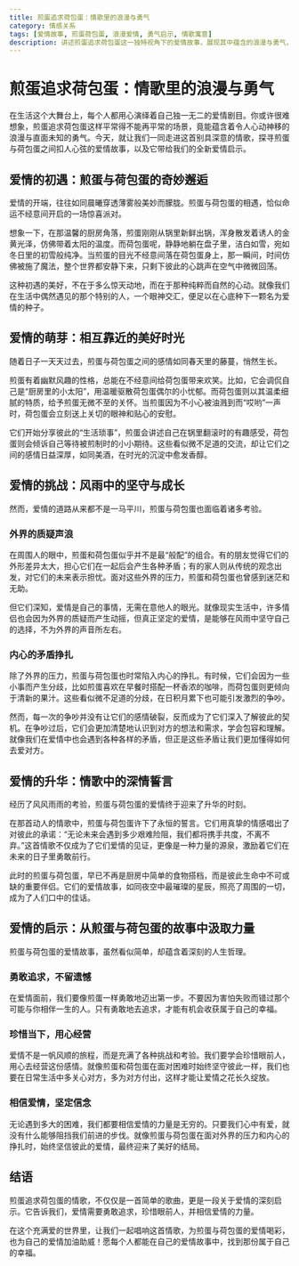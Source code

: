 ```yaml
---
title: 煎蛋追求荷包蛋：情歌里的浪漫与勇气
category: 情感关系
tags: [爱情故事, 煎蛋荷包蛋, 浪漫爱情, 勇气启示, 情歌寓意]
description: 讲述煎蛋追求荷包蛋这一独特视角下的爱情故事，展现其中蕴含的浪漫与勇气，以及从中得到的爱情启示，带你领略别样爱情世界。
---
```

# 煎蛋追求荷包蛋：情歌里的浪漫与勇气
在生活这个大舞台上，每个人都用心演绎着自己独一无二的爱情剧目。你或许很难想象，煎蛋追求荷包蛋这样平常得不能再平常的场景，竟能蕴含着令人心动神移的浪漫与直面未知的勇气。今天，就让我们一同走进这首别具深意的情歌，探寻煎蛋与荷包蛋之间扣人心弦的爱情故事，以及它带给我们的全新爱情启示。

## 爱情的初遇：煎蛋与荷包蛋的奇妙邂逅

爱情的开端，往往如同晨曦穿透薄雾般美妙而朦胧。煎蛋与荷包蛋的相遇，恰似命运不经意间开启的一场惊喜派对。

想象一下，在那温馨的厨房角落，煎蛋刚刚从锅里新鲜出锅，浑身散发着诱人的金黄光泽，仿佛带着太阳的温度。而荷包蛋呢，静静地躺在盘子里，洁白如雪，宛如冬日里的初雪般纯净。当煎蛋的目光不经意间落在荷包蛋身上，那一瞬间，时间仿佛被施了魔法，整个世界都安静下来，只剩下彼此的心跳声在空气中微微回荡。

这种初遇的美好，不在于多么惊天动地，而在于那种纯粹而自然的心动。就像我们在生活中偶然遇见的那个特别的人，一个眼神交汇，便足以在心底种下一颗名为爱情的种子。

## 爱情的萌芽：相互靠近的美好时光

随着日子一天天过去，煎蛋与荷包蛋之间的感情如同春天里的藤蔓，悄然生长。

煎蛋有着幽默风趣的性格，总能在不经意间给荷包蛋带来欢笑。比如，它会调侃自己是“厨房里的小太阳”，用温暖驱散荷包蛋偶尔的小忧郁。而荷包蛋则以其温柔细腻的特质，给予煎蛋无微不至的关怀。当煎蛋因为不小心被油溅到而“哎哟”一声时，荷包蛋会立刻送上关切的眼神和贴心的安慰。

它们开始分享彼此的“生活琐事”，煎蛋会讲述自己在锅里翻滚时的有趣感受，荷包蛋则会倾诉自己等待被煎制时的小小期待。这些看似微不足道的交流，却让它们之间的感情日益深厚，如同美酒，在时光的沉淀中愈发香醇。

## 爱情的挑战：风雨中的坚守与成长

然而，爱情的道路从来都不是一马平川，煎蛋与荷包蛋也面临着诸多考验。

### 外界的质疑声浪

在周围人的眼中，煎蛋和荷包蛋似乎并不是最“般配”的组合。有的朋友觉得它们的外形差异太大，担心它们在一起后会产生各种矛盾；有的家人则从传统的观念出发，对它们的未来表示担忧。面对这些外界的压力，煎蛋和荷包蛋也曾感到迷茫和无助。

但它们深知，爱情是自己的事情，无需在意他人的眼光。就像现实生活中，许多情侣也会因为外界的质疑而产生动摇，但真正坚定的爱情，是能够在风雨中坚守自己的选择，不为外界的声音所左右。

### 内心的矛盾挣扎

除了外界的压力，煎蛋与荷包蛋也时常陷入内心的挣扎。有时候，它们会因为一些小事而产生分歧，比如煎蛋喜欢在早餐时搭配一杯香浓的咖啡，而荷包蛋则更倾向于清新的果汁。这些看似微不足道的分歧，在日积月累下也可能引发激烈的争吵。

然而，每一次的争吵并没有让它们的感情破裂，反而成为了它们深入了解彼此的契机。在争吵过后，它们会更加清楚地认识到对方的想法和需求，学会包容和理解。就像我们在爱情中也会遇到各种各样的矛盾，但正是这些矛盾让我们更加懂得如何去爱对方。

## 爱情的升华：情歌中的深情誓言

经历了风风雨雨的考验，煎蛋与荷包蛋的爱情终于迎来了升华的时刻。

在那首动人的情歌中，煎蛋与荷包蛋许下了永恒的誓言。它们用真挚的情感唱出了对彼此的承诺：“无论未来会遇到多少艰难险阻，我们都将携手共度，不离不弃。”这首情歌不仅成为了它们爱情的见证，更像是一种力量的源泉，激励着它们在未来的日子里勇敢前行。

此时的煎蛋与荷包蛋，早已不再是厨房中简单的食物搭档，而是彼此生命中不可或缺的重要伴侣。它们的爱情故事，如同夜空中最璀璨的星辰，照亮了周围的一切，成为了人们口中的佳话。

## 爱情的启示：从煎蛋与荷包蛋的故事中汲取力量

煎蛋与荷包蛋的爱情故事，虽然看似简单，却蕴含着深刻的人生哲理。

### 勇敢追求，不留遗憾

在爱情面前，我们要像煎蛋一样勇敢地迈出第一步。不要因为害怕失败而错过那个可能与你相伴一生的人。只有勇敢地去追求，才能有机会收获属于自己的幸福。

### 珍惜当下，用心经营

爱情不是一帆风顺的旅程，而是充满了各种挑战和考验。我们要学会珍惜眼前人，用心去经营这份感情。就像煎蛋和荷包蛋在面对困难时始终坚守彼此一样，我们也要在日常生活中多关心对方，多为对方付出，这样才能让爱情之花长久绽放。

### 相信爱情，坚定信念

无论遇到多大的困难，我们都要相信爱情的力量是无穷的。只要我们心中有爱，就没有什么能够阻挡我们前进的步伐。就像煎蛋与荷包蛋在面对外界的压力和内心的挣扎时，始终坚信彼此的爱情，最终迎来了美好的结局。

## 结语

煎蛋追求荷包蛋的情歌，不仅仅是一首简单的歌曲，更是一段关于爱情的深刻启示。它告诉我们，爱情需要勇敢追求，珍惜眼前人，并相信爱情的力量。

在这个充满爱的世界里，让我们一起唱响这首情歌，为煎蛋与荷包蛋的爱情喝彩，也为自己的爱情加油助威！愿每个人都能在自己的爱情故事中，找到那份属于自己的幸福。